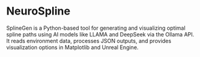 # NeuroSpline
SplineGen is a Python-based tool for generating and visualizing optimal spline paths using AI models like LLAMA and DeepSeek via the Ollama API. It reads environment data, processes JSON outputs, and provides visualization options in Matplotlib and Unreal Engine.

